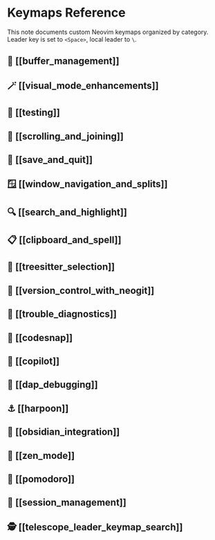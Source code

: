 
# Keymaps Reference

This note documents custom Neovim keymaps organized by category. Leader key is set to `<Space>`, local leader to `\`.


## 🔀 [[buffer_management]]

## 🪄 [[visual_mode_enhancements]]

## 🧪 [[testing]]

## 📜 [[scrolling_and_joining]]

## 💾 [[save_and_quit]]

## 🪟 [[window_navigation_and_splits]]

## 🔍 [[search_and_highlight]]

## 📋 [[clipboard_and_spell]]

## 🧠 [[treesitter_selection]]

## 🚀 [[version_control_with_neogit]]

## 🚨 [[trouble_diagnostics]]

## 📸 [[codesnap]]

## 🤖 [[copilot]]

## 🐞 [[dap_debugging]]

## ⚓ [[harpoon]]

## 📝 [[obsidian_integration]]

## 🧘 [[zen_mode]]

## 🍅 [[pomodoro]]

## 📂 [[session_management]]

## 🕵️ [[telescope_leader_keymap_search]]
